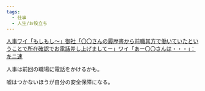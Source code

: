 ```yaml
---
tags:
  - 仕事
  - 人生/お役立ち
---
```

[人事ワイ「もしもし〜」御社「〇〇さんの履歴書から前職其方で働いていたということで所在確認でお電話差し上げましてー」ワイ「あー〇〇さんは・・・」：キニ速](http://blog.livedoor.jp/kinisoku/archives/5613998.html)

人事は前回の職場に電話をかけるかも。


嘘はつかないほうが自分の安全保障になる。

